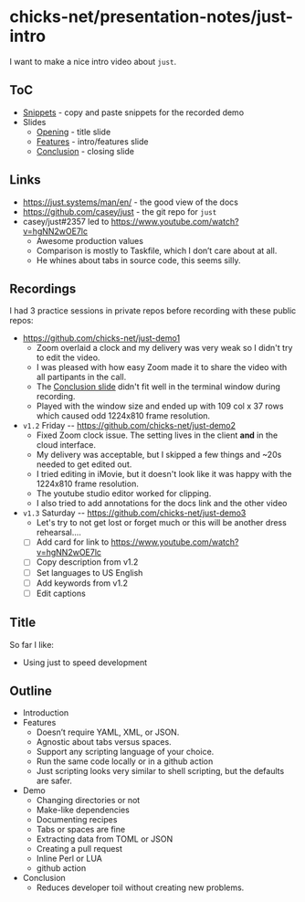 # chicks-net/presentation-notes/just-intro

I want to make a nice intro video about `just`.

## ToC

* [Snippets](./SNIPPETS.md) - copy and paste snippets for the recorded demo
* Slides
  * [Opening](./OPENING.md) - title slide
  * [Features](./FEATURES.md) - intro/features slide
  * [Conclusion](./CONCLUSION.md) - closing slide

## Links

* https://just.systems/man/en/ - the good view of the docs
* https://github.com/casey/just - the git repo for `just`
* casey/just#2357 led to https://www.youtube.com/watch?v=hgNN2wOE7lc
  * Awesome production values
  * Comparison is mostly to Taskfile, which I don’t care about at all.
  * He whines about tabs in source code, this seems silly.

## Recordings

I had 3 practice sessions in private repos before recording with these public repos:

* https://github.com/chicks-net/just-demo1
  * Zoom overlaid a clock and my delivery was very weak so I didn't try to edit the video.
  * I was pleased with how easy Zoom made it to share the video with all partipants in the call.
  * The [Conclusion slide](./CONCLUSION.md) didn't fit well in the terminal window during recording.
  * Played with the window size and ended up with 109 col x 37 rows which caused odd 1224x810 frame resolution.
* `v1.2` Friday -- https://github.com/chicks-net/just-demo2
  * Fixed Zoom clock issue.  The setting lives in the client **and** in the cloud interface.
  * My delivery was acceptable, but I skipped a few things and ~20s needed to get edited out.
  * I tried editing in iMovie, but it doesn't look like it was happy with the 1224x810 frame resolution.
  * The youtube studio editor worked for clipping.
  * I also tried to add annotations for the docs link and the other video
* `v1.3` Saturday -- https://github.com/chicks-net/just-demo3
  * Let's try to not get lost or forget much or this will be another dress rehearsal....
  * [ ] Add card for link to https://www.youtube.com/watch?v=hgNN2wOE7lc
  * [ ] Copy description from v1.2
  * [ ] Set languages to US English
  * [ ] Add keywords from v1.2
  * [ ] Edit captions

## Title

So far I like:

* Using just to speed development

## Outline

* Introduction
* Features
  * Doesn’t require YAML, XML, or JSON.
  * Agnostic about tabs versus spaces.
  * Support any scripting language of your choice.
  * Run the same code locally or in a github action
  * Just scripting looks very similar to shell scripting, but the defaults are safer.
* Demo
  * Changing directories or not
  * Make-like dependencies
  * Documenting recipes
  * Tabs or spaces are fine
  * Extracting data from TOML or JSON
  * Creating a pull request
  * Inline Perl or LUA
  * github action
* Conclusion
  * Reduces developer toil without creating new problems.
